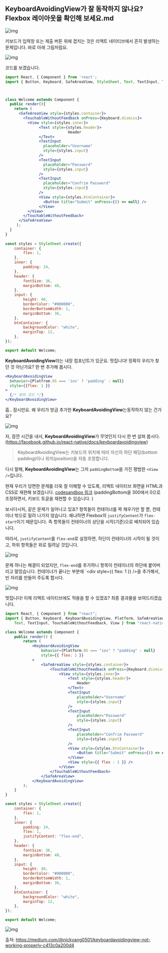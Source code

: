 ## KeyboardAvoidingView가 잘 동작하지 않나요? Flexbox 레이아웃을 확인해 보세요.md

![img](https://miro.medium.com/max/2400/1*y6C4nSvy2Woe0m7bWEn4BA.png)

키보드가 입력창 또는 제출 버튼 위에 겹치는 것은 리액트 네이티브에서 흔히 발생하는 문제입니다. 바로 아래 그림처럼요.

![img](https://miro.medium.com/max/852/1*K_sJWARSrNgdlTs4CFQjWw.gif)

코드를 보겠습니다.

```jsx
import React, { Component } from 'react';
import { Button, Keyboard, SafeAreaView, StyleSheet, Text, TextInput, TouchableWithoutFeedback, View } from 'react-native';



class Welcome extends Component {
  public render(){
    return (
      <SafeAreaView style={styles.container}>
        <TouchableWithoutFeedback onPress={Keyboard.dismiss}>
          <View style={styles.inner}>
               <Text style={styles.header}>
                            Header
               </Text>
               <TextInput
                 placeholder="Username"
                 style={styles.input}
               />
               <TextInput
                 placeholder="Password"
                 style={styles.input}
               />
               <TextInput
                 placeholder="Confrim Password"
                 style={styles.input}
               />
               <View style={styles.btnContainer}>
                 <Button title="Submit" onPress={() => null} />
               </View>
          </View>
        </TouchableWithoutFeedback>
      </SafeAreaView>
 	 );
  }
}
          
const styles = StyleSheet.create({
    container: {
        flex: 1,
    },
    inner: {
        padding: 24,
    },
    header: {
        fontSize: 36,
        marginBottom: 48,
    },
    input: {
        height: 40,
        borderColor: "#000000",
        borderBottomWidth: 1,
        marginBottom: 36,
    },
    btnContainer: {
        backgroundColor: "white",
        marginTop: 12,
    },
});

export default Welcome;
```

**KeyboardAvoidingView**라는 내장 컴포넌트가 있군요. 멋집니다! 정확히 우리가 찾던 것 아닌가요? 한 번 추가해 봅시다.

```jsx
<KeyboardAvoidingView
  behavior={Platfrom.OS === 'ios' ? 'padding' : null}
  style={{flex: 1 }}
>
  {/* 위의 코드 */}
</KeyboardAvoidingView>
```

흠.. 잠시만요. 왜 우리가 방금 추가한 **KeyboardAvoidingView**는동작하지 않는 건가요?

![img](https://miro.medium.com/max/852/1*Cto__NUmTbYgehjMiIBGZg.gif)

자, 잠깐 시간을 내서, **KeyboardAvoidingView**가 무엇인지 다시 한 번 살펴 봅시다. (https://facebook.github.io/react-native/docs/keyboardavoidingview)

>KeyboardAvoidingView는 키보드의 위치에 따라 자신의 하단 패딩(bottom padding)이나 위치(position)을 자동 조정합니다.  

다시 말해, **KeyboardAvoidingView**는 그저 `paddingBottom`을 가진 평범한 `<View />`입니다. 

현재 우리가 당면한 문제를 더욱 잘 이해할 수 있도록, 리액트 네이티브 화면을 HTML과 CSS로 재현해 보겠습니다. [codesandbox 링크](https://codesandbox.io/s/2523158vr?from-embed) (paddingBottom을 300에서 0으로 조정하면서, 키보드 토글을 재현할 수 있습니다. )

보시다시피, 같은 문제가 일어나고 있죠? 항목들이 컨테이너를 꽉 채우기만 할 뿐, 컨테이너 밖으로 밀려 나가지 않습니다. 왜냐하면 Flexbox의 `justifyContent`가 `flex-start`이기 때문입니다. 즉 항목들이 컨테이너의 상단을 시작(기준)으로 배치되어 있습니다.

따라서, `justifyContent`를 `flex-end`로 설정하면, 하단이 컨테이너의 시작이 될 것이고, 하위 항목들은 위로 밀려날 것입니다.

![img](https://miro.medium.com/max/728/1*qkb1MyfNhmwauDsx0ZPQlw.gif)

문제 하나는 해결이 되었지만, `flex-end`를 추가하니 항목이 컨테이너의 하단에 붙어버리고 말았습니다. 컨테이너가 끝나는 부분에 `<div style={{ flex: 1 }} />을 추가해서, 빈 자리를 만들어 주도록 합시다.

![img](https://miro.medium.com/max/752/1*8LWDcxU4Pfn_WJlzMKcQww.gif)

멋집니다! 이제 리액트 네이티브에도 적용을 할 수 있겠죠? 최종 결과물을 보여드리겠습니다.

```jsx
import React, { Component } from "react";
import { Button, Keyboard, KeyboardAvoidingView, Platform, SafeAreaView, StyleSheet,
    Text, TextInput, TouchableWithoutFeedback, View } from "react-native";

class Welcome extends Component {
    public render() {
        return (
            <KeyboardAvoidingView
                behavior={Platform.OS === "ios" ? "padding" : null}
                style={{ flex: 1 }}
            >
                <SafeAreaView style={styles.container}>
                    <TouchableWithoutFeedback onPress={Keyboard.dismiss}>
                        <View style={styles.inner}>
                            <Text style={styles.header}>
                                Header
                            </Text>
                            <TextInput
                                placeholder="Username"
                                style={styles.input}
                            />
                            <TextInput
                                placeholder="Password"
                                style={styles.input}
                            />
                            <TextInput
                                placeholder="Confrim Password"
                                style={styles.input}
                            />
                            <View style={styles.btnContainer}>
                                <Button title="Submit" onPress={() => null} />
                            </View>
                            <View style={{ flex : 1 }} />
                        </View>
                    </TouchableWithoutFeedback>
                </SafeAreaView>
            </KeyboardAvoidingView>
        );
    }
}

const styles = StyleSheet.create({
    container: {
        flex: 1,
    },
    inner: {
        padding: 24,
        flex: 1,
        justifyContent: "flex-end",
    },
    header: {
        fontSize: 36,
        marginBottom: 48,
    },
    input: {
        height: 40,
        borderColor: "#000000",
        borderBottomWidth: 1,
        marginBottom: 36,
    },
    btnContainer: {
        backgroundColor: "white",
        marginTop: 12,
    },
});

export default Welcome;
```

![img](https://miro.medium.com/max/872/1*gHuPUlyijBHzYNPwfpZ60A.gif)



출처: https://medium.com/@nickyang0501/keyboardavoidingview-not-working-properly-c413c0a200d4